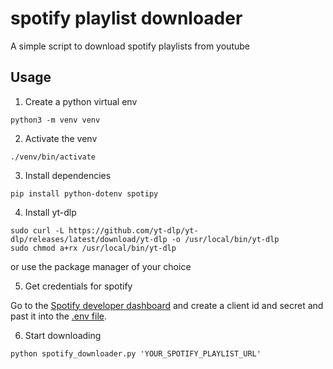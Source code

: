 # spotify playlist downloader

A simple script to download spotify playlists from youtube


## Usage

1. Create a python virtual env

```
python3 -m venv venv
```

2. Activate the venv
 
```
./venv/bin/activate
```

3. Install dependencies

```
pip install python-dotenv spotipy
```

4. Install yt-dlp

```
sudo curl -L https://github.com/yt-dlp/yt-dlp/releases/latest/download/yt-dlp -o /usr/local/bin/yt-dlp
sudo chmod a+rx /usr/local/bin/yt-dlp
```

or use the package manager of your choice

5. Get credentials for spotify

Go to the [Spotify developer dashboard](https://developer.spotify.com/dashboard/) and create a client id and secret and past it into the [.env file](./.env).

6. Start downloading

```
python spotify_downloader.py 'YOUR_SPOTIFY_PLAYLIST_URL'
```
